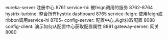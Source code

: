 eureka-server:注册中心
    8761
service-hi: 被feign调用的服务
    8762-8764
hystrix-turbine: 整合所有hystrix dashboard
    8765
service-feign: 使用feign或ribbon调用service-hi
    8765-
config-server: 配置中心,从git拉取配置
    8088
config-client: 演示如何从配置中心获取配置属性
    8881
gateway-server: 网关
    8080
    
    


